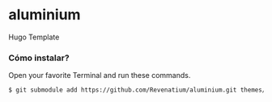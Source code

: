 # aluminium

Hugo Template

### Cómo instalar?

Open your favorite Terminal and run these commands.

```sh
$ git submodule add https://github.com/Revenatium/aluminium.git themes/aluminium
```
